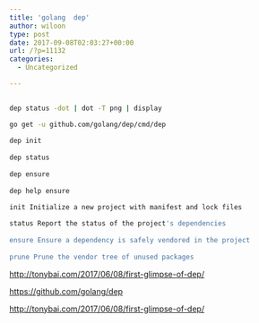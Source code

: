 ```yaml
---
title: 'golang  dep'
author: wiloon
type: post
date: 2017-09-08T02:03:27+00:00
url: /?p=11132
categories:
  - Uncategorized

---
```

```bash
  
dep status -dot | dot -T png | display

go get -u github.com/golang/dep/cmd/dep
  
dep init
  
dep status
  
dep ensure
  
dep help ensure

init Initialize a new project with manifest and lock files
  
status Report the status of the project's dependencies
  
ensure Ensure a dependency is safely vendored in the project
  
prune Prune the vendor tree of unused packages

```

http://tonybai.com/2017/06/08/first-glimpse-of-dep/
  
https://github.com/golang/dep
  
http://tonybai.com/2017/06/08/first-glimpse-of-dep/